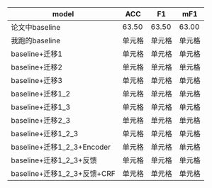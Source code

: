 |model|ACC|F1|mF1|
|----|----|----|----|
|论文中baseline|63.50|63.50|63.00|
|我跑的baseline|单元格|单元格|单元格|
|baseline+迁移1|单元格|单元格|单元格|
|baseline+迁移2|单元格|单元格|单元格|
|baseline+迁移3|单元格|单元格|单元格|
|baseline+迁移1_2|单元格|单元格|单元格|
|baseline+迁移1_3|单元格|单元格|单元格|
|baseline+迁移2_3|单元格|单元格|单元格|
|baseline+迁移1_2_3|单元格|单元格|单元格|
|baseline+迁移1_2_3+Encoder|单元格|单元格|单元格|
|baseline+迁移1_2_3+反馈|单元格|单元格|单元格|
|baseline+迁移1_2_3+反馈+CRF|单元格|单元格|单元格|
